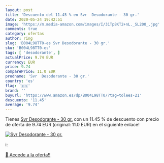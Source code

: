 ```yaml
---
layout: post
title: 'Descuento del 11.45 % en Svr  Desodorante - 30 gr.'
date: 2020-05-24 19:42:51
image: 'https://m.media-amazon.com/images/I/31Tp8KT2+nL._SL200_.jpg'
comments: true
category: ofertas
author: ring
slug: 'B004L98TT0-es Svr Desodorante - 30 gr.'
sku: 'B004L98TT0-es'
tags: [ 'desodorante', ]
actualPrice: 9.74 EUR
currency: EUR
price: 9.74
comparePrice: 11.0 EUR
prodname: 'Svr  Desodorante - 30 gr.'
country: 'es'
flag: '🇪🇸'
brand: ''
buyurl: 'https://www.amazon.es/dp/B004L98TT0/?tag=tolees-21'
descuento: '11.45'
average: '9.74'
---
```


Tienes [Svr  Desodorante - 30 gr.](https://www.amazon.es/dp/B004L98TT0/?tag=tolees-21) con un 11.45 % de descuento con precio de oferta de 9.74 EUR (original: 11.0 EUR) en el siguiente enlace!

[![Svr  Desodorante - 30 gr.](https://m.media-amazon.com/images/I/31Tp8KT2+nL._SL200_.jpg)](https://www.amazon.es/dp/B004L98TT0/?tag=tolees-21)

ℹ️:


[🛒 Accede a la oferta!!](https://www.amazon.es/dp/B004L98TT0/?tag=tolees-21)

